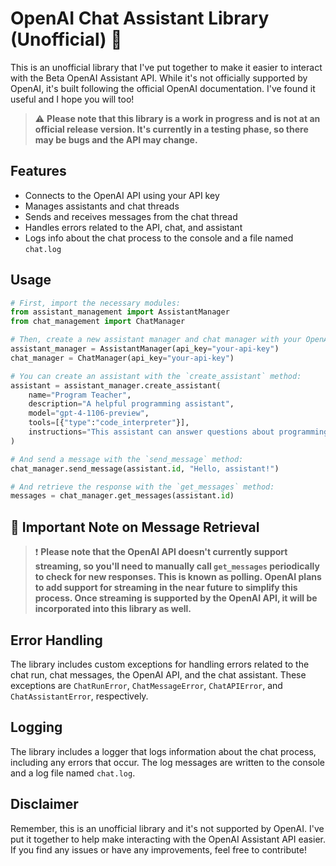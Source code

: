 # OpenAI Chat Assistant Library (Unofficial) :robot:

This is an unofficial library that I've put together to make it easier to interact with the Beta OpenAI Assistant API. While it's not officially supported by OpenAI, it's built following the official OpenAI documentation. I've found it useful and I hope you will too!

> :warning: **Please note that this library is a work in progress and is not at an official release version. It's currently in a testing phase, so there may be bugs and the API may change.**

## Features

- Connects to the OpenAI API using your API key
- Manages assistants and chat threads
- Sends and receives messages from the chat thread
- Handles errors related to the API, chat, and assistant
- Logs info about the chat process to the console and a file named `chat.log`

## Usage

```python
# First, import the necessary modules:
from assistant_management import AssistantManager
from chat_management import ChatManager

# Then, create a new assistant manager and chat manager with your OpenAI API key:
assistant_manager = AssistantManager(api_key="your-api-key")
chat_manager = ChatManager(api_key="your-api-key")

# You can create an assistant with the `create_assistant` method:
assistant = assistant_manager.create_assistant(
    name="Program Teacher",
    description="A helpful programming assistant",
    model="gpt-4-1106-preview",
    tools=[{"type":"code_interpreter"}],
    instructions="This assistant can answer questions about programming."
)

# And send a message with the `send_message` method:
chat_manager.send_message(assistant.id, "Hello, assistant!")

# And retrieve the response with the `get_messages` method:
messages = chat_manager.get_messages(assistant.id)
```

## :loudspeaker: Important Note on Message Retrieval

> :exclamation: **Please note that the OpenAI API doesn't currently support streaming, so you'll need to manually call `get_messages` periodically to check for new responses. This is known as polling. OpenAI plans to add support for streaming in the near future to simplify this process. Once streaming is supported by the OpenAI API, it will be incorporated into this library as well.**

## Error Handling

The library includes custom exceptions for handling errors related to the chat run, chat messages, the OpenAI API, and the chat assistant. These exceptions are `ChatRunError`, `ChatMessageError`, `ChatAPIError`, and `ChatAssistantError`, respectively.

##  Logging

The library includes a logger that logs information about the chat process, including any errors that occur. The log messages are written to the console and a log file named `chat.log`.

## Disclaimer

Remember, this is an unofficial library and it's not supported by OpenAI. I've put it together to help make interacting with the OpenAI Assistant API easier. If you find any issues or have any improvements, feel free to contribute!
